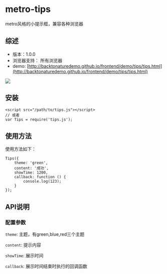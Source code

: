 # metro-tips
metro风格的小提示框，兼容各种浏览器

## 综述

* 版本：1.0.0
* 浏览器支持： 所有浏览器
* demo: [http://backtonaturedemo.github.io/frontend/demo/tips/tips.html](http://backtonaturedemo.github.io/frontend/demo/tips/tips.html)

![](http://comment.bjcnc.img.sohucs.com/pwULRS4.png)

## 安装

	<script src="/path/to/tips.js"></script>
	// 或者
	var Tips = require('tips.js');

## 使用方法

使用方法如下：

	Tips({
        theme: 'green',
        content: '成功',
        showTime: 1200,
        callback: function () {
            console.log(123);
        }
    });

## API说明

### 配置参数

`theme`: 主题，有green,blue,red三个主题

`content`: 提示内容

`showTime`: 展示时间

`callback`: 展示时间结束时执行的回调函数







